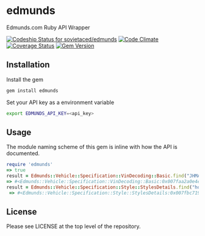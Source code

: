 # edmunds 
Edmunds.com Ruby API Wrapper 

[![Codeship Status for sovietaced/edmunds](https://codeship.io/projects/d03c61a0-a2bc-0132-516c-0e0102967270/status)](https://codeship.io/projects/65819)
[![Code Climate](https://codeclimate.com/github/Sovietaced/edmunds/badges/gpa.svg)](https://codeclimate.com/github/Sovietaced/edmunds)
[![Coverage Status](https://coveralls.io/repos/Sovietaced/edmunds/badge.svg?branch=master)](https://coveralls.io/r/Sovietaced/edmunds?branch=master)
[![Gem Version](https://badge.fury.io/rb/edmunds.svg)](http://badge.fury.io/rb/edmunds)
## Installation
Install the gem
```bash
gem install edmunds
```
Set your API key as a environment variable
```bash
export EDMUNDS_API_KEY=<api_key>
```

## Usage
The module naming scheme of this gem is inline with how the API is documented.
```ruby
require 'edmunds'
=> true
result = Edmunds::Vehicle::Specification::VinDecoding::Basic.find("JHMAP11461T005905")
=> #<Edmunds::Vehicle::Specification::VinDecoding::Basic:0x007faa2a0e4e40 @make="Honda", @model="S2000", @year=2001>
result = Edmunds::Vehicle::Specification::Style::StylesDetails.find("honda", "s2000", 2001)
 => #<Edmunds::Vehicle::Specification::Style::StylesDetails:0x007fbc719fd028 @count=1, @styles=[#<Edmunds::Vehicle::Specification::Style::Style:0x007fbc719fcf88 @id=100001280, @name="2dr Roadster (2.0L 4cyl 6M)", @trim="Base", @body="Convertible">]> 

```
## License

Please see LICENSE at the top level of the repository.
